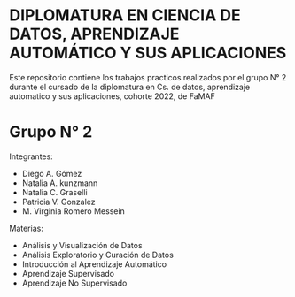 # DIPLOMATURA EN CIENCIA DE DATOS, APRENDIZAJE AUTOMÁTICO Y SUS APLICACIONES

Este repositorio contiene los trabajos practicos realizados por el grupo N° 2 durante el cursado de la diplomatura en Cs. de datos, aprendizaje automatico y sus aplicaciones, cohorte 2022, de FaMAF

# Grupo N° 2

Integrantes:

* Diego A. Gómez
* Natalia A. kunzmann
* Natalia C. Graselli
* Patricia V. Gonzalez
* M. Virginia Romero Messein

Materias:

* Análisis y Visualización de Datos
* Análisis Exploratorio y Curación de Datos
* Introducción al Aprendizaje Automático
* Aprendizaje Supervisado
* Aprendizaje No Supervisado
